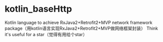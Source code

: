 # kotlin_baseHttp
Kotlin language to achieve RxJava2+Retrofit2+MVP network framework package（用kotlin语言实现RxJava2+Retrofit2+MVP做网络框架封装）
Think it's useful for a star（觉得有用给个star）

